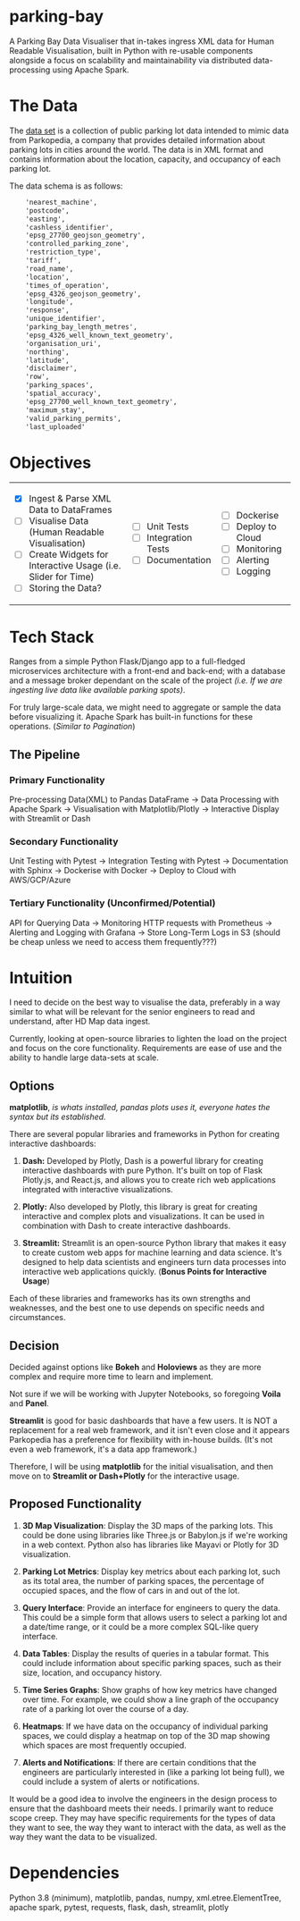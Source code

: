 # parking-bay

A Parking Bay Data Visualiser that in-takes ingress XML data for Human Readable Visualisation, built in Python with re-usable components alongside a focus on scalability and maintainability via distributed data-processing using Apache Spark.

# The Data

The [data set](https://www.data.gov.uk/dataset/563a5530-a7a2-46aa-925e-41fe09de7ea3/parking-bays) is a collection of public parking lot data intended to mimic data from Parkopedia, a company that provides detailed information about parking lots in cities around the world. The data is in XML format and contains information about the location, capacity, and occupancy of each parking lot.

The data schema is as follows:

```xml
    'nearest_machine',
    'postcode',
    'easting',
    'cashless_identifier',
    'epsg_27700_geojson_geometry',
    'controlled_parking_zone',
    'restriction_type',
    'tariff',
    'road_name',
    'location',
    'times_of_operation',
    'epsg_4326_geojson_geometry',
    'longitude',
    'response',
    'unique_identifier',
    'parking_bay_length_metres',
    'epsg_4326_well_known_text_geometry',
    'organisation_uri',
    'northing',
    'latitude',
    'disclaimer',
    'row',
    'parking_spaces',
    'spatial_accuracy',
    'epsg_27700_well_known_text_geometry',
    'maximum_stay',
    'valid_parking_permits',
    'last_uploaded'
```

# Objectives

<table>
<tr>
<td>

- [x] Ingest & Parse XML Data to DataFrames
- [ ] Visualise Data (Human Readable Visualisation)
- [ ] Create Widgets for Interactive Usage (i.e. Slider for Time)
- [ ] Storing the Data?

</td>
<td>

- [ ] Unit Tests
- [ ] Integration Tests
- [ ] Documentation

</td>
<td>

- [ ] Dockerise
- [ ] Deploy to Cloud
- [ ] Monitoring
- [ ] Alerting
- [ ] Logging

</td>
</tr>

</table>

# Tech Stack

Ranges from a simple Python Flask/Django app to a full-fledged microservices architecture with a front-end and back-end; with a database and a message broker dependant on the scale of the project _(i.e. If we are ingesting live data like available parking spots)_.

For truly large-scale data, we might need to aggregate or sample the data before visualizing it. Apache Spark has built-in functions for these operations. (_Similar to Pagination_)

## The Pipeline

### Primary Functionality
Pre-processing Data(XML) to Pandas DataFrame -> Data Processing with Apache Spark -> Visualisation with Matplotlib/Plotly -> Interactive Display with Streamlit or Dash

### Secondary Functionality
Unit Testing with Pytest -> Integration Testing with Pytest -> Documentation with Sphinx -> Dockerise with Docker -> Deploy to Cloud with AWS/GCP/Azure

### Tertiary Functionality (Unconfirmed/Potential)
API for Querying Data -> Monitoring HTTP requests with Prometheus -> Alerting  and Logging with Grafana -> Store Long-Term Logs in S3 (should be cheap unless we need to access them frequently???)

# Intuition

I need to decide on the best way to visualise the data, preferably in a way similar to what will be relevant for the senior engineers to read and understand, after HD Map data ingest.

Currently, looking at open-source libraries to lighten the load on the project and focus on the core functionality. Requirements are ease of use and the ability to handle large data-sets at scale.

## Options

**matplotlib**, _is whats installed, pandas plots uses it, everyone hates the syntax but its established._

There are several popular libraries and frameworks in Python for creating interactive dashboards:

1. **Dash:** Developed by Plotly, Dash is a powerful library for creating interactive dashboards with pure Python. It's built on top of Flask Plotly.js, and React.js, and allows you to create rich web applications integrated with interactive visualizations.

2. **Plotly:** Also developed by Plotly, this library is great for creating interactive and complex plots and visualizations. It can be used in combination with Dash to create interactive dashboards.

3. **Streamlit:** Streamlit is an open-source Python library that makes it easy to create custom web apps for machine learning and data science. It's designed to help data scientists and engineers turn data processes into interactive web applications quickly. (**Bonus Points for Interactive Usage**)

Each of these libraries and frameworks has its own strengths and weaknesses, and the best one to use depends on specific needs and circumstances.

## Decision

Decided against options like **Bokeh** and **Holoviews** as they are more complex and require more time to learn and implement.

Not sure if we will be working with Jupyter Notebooks, so foregoing **Voila** and **Panel**.

**Streamlit** is good for basic dashboards that have a few users. It is NOT a replacement for a real web framework, and it isn't even close and it appears Parkopedia has a preference for flexibility with in-house builds. (It's not even a web framework, it's a data app framework.)

Therefore, I will be using **matplotlib** for the initial visualisation, and then move on to **Streamlit or Dash+Plotly** for the interactive usage.

## Proposed Functionality

1. **3D Map Visualization**: Display the 3D maps of the parking lots. This could be done using libraries like Three.js or Babylon.js if we're working in a web context. Python also has libraries like Mayavi or Plotly for 3D visualization.

2. **Parking Lot Metrics**: Display key metrics about each parking lot, such as its total area, the number of parking spaces, the percentage of occupied spaces, and the flow of cars in and out of the lot.

3. **Query Interface**: Provide an interface for engineers to query the data. This could be a simple form that allows users to select a parking lot and a date/time range, or it could be a more complex SQL-like query interface.

4. **Data Tables**: Display the results of queries in a tabular format. This could include information about specific parking spaces, such as their size, location, and occupancy history.

5. **Time Series Graphs**: Show graphs of how key metrics have changed over time. For example, we could show a line graph of the occupancy rate of a parking lot over the course of a day.

6. **Heatmaps**: If we have data on the occupancy of individual parking spaces, we could display a heatmap on top of the 3D map showing which spaces are most frequently occupied.

7. **Alerts and Notifications**: If there are certain conditions that the engineers are particularly interested in (like a parking lot being full), we could include a system of alerts or notifications.

It would be a good idea to involve the engineers in the design process to ensure that the dashboard meets their needs. I primarily want to reduce scope creep. They may have specific requirements for the types of data they want to see, the way they want to interact with the data, as well as the way they want the data to be visualized.

# Dependencies

Python 3.8 (minimum), matplotlib, pandas, numpy, xml.etree.ElementTree, apache spark, pytest, requests, flask, dash, streamlit, plotly
